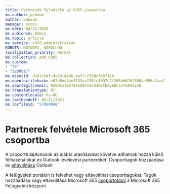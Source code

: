 ```yaml
---
title: Partnerek felvétele az O365-csoportba
ms.author: pebaum
author: pebaum
manager: scotv
ms.date: 04/21/2020
ms.audience: Admin
ms.topic: article
ms.service: o365-administration
ROBOTS: NOINDEX, NOFOLLOW
localization_priority: Normal
ms.collection: Adm_O365
ms.custom:
- "78"
- "1200017"
ms.assetid: da91c64f-dce0-4a06-baf2-f19dcfe8716b
ms.openlocfilehash: e07a8ee44e3133ce230fc8697c2f268dd628f380ae856a1ca479d6da7bde7e4b
ms.sourcegitcommit: 920051182781bd97ce4d4d6fbd268cb37b84d239
ms.translationtype: MT
ms.contentlocale: hu-HU
ms.lasthandoff: 08/11/2021
ms.locfileid: "57890848"
---
```

# <a name="add-contacts-to-a-microsoft-365-group"></a>Partnerek felvétele Microsoft 365 csoportba

A csoporttulajdonosok az alábbi utasításokat követve adhatnak hozzá külső felhasználókat és Outlook levelezési partnereket: Csoporttagok hozzáadása és [eltávolítása](https://support.office.com/article/3b650f4a-5c9b-4f94-a1bb-0cca4b1091de?wt.mc_id=add_contacts_group.aspx) Outlook
  
A felügyeleti portálon is felvehet vagy eltávolíthat csoporttagokat: Tagok hozzáadása vagy eltávolítása Microsoft 365 [csoportokból](https://docs.microsoft.com/microsoft-365/admin/create-groups/add-or-remove-members-from-groups) a Microsoft 365 Felügyeleti központ